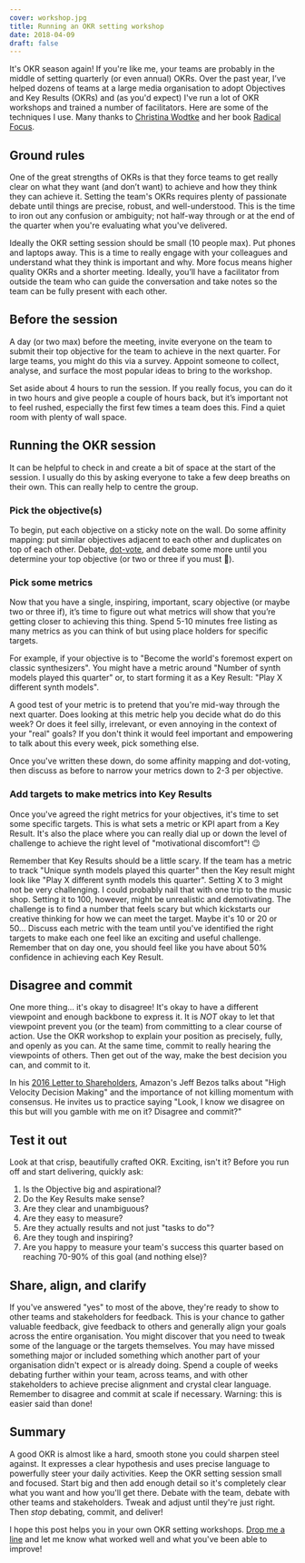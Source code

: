 ```yaml
---
cover: workshop.jpg
title: Running an OKR setting workshop
date: 2018-04-09
draft: false
---
```


It's OKR season again! If you're like me, your teams are probably in the middle of setting quarterly (or even annual) OKRs. Over the past year, I’ve helped dozens of teams at a large media organisation to adopt Objectives and Key Results (OKRs) and (as you'd expect) I've run a lot of OKR  workshops and trained a number of facilitators. Here are some of the techniques I use. Many thanks to [Christina Wodtke](http://eleganthack.com/) and her book [Radical Focus](https://www.amazon.com/Radical-Focus-Achieving-Important-Objectives/dp/0996006028/). <!--TODO: help  [Nora Bereczkei](https://uk.linkedin.com/in/norabereczkei) to write a post about her summary.-->

## Ground rules
One of the great strengths of OKRs is that they force teams to get really clear on what they want (and don’t want) to achieve and how they think they can achieve it. Setting the team's OKRs requires plenty of passionate debate until things are precise, robust, and well-understood. This is the time to iron out any confusion or ambiguity; not half-way through or at the end of the quarter when you're evaluating what you've delivered. <!--There should be very little "wiggle room" for interpretation once these have been committed been nailed down.-->

Ideally the OKR setting session should be small (10 people max). Put phones and laptops away. This is a time to really engage with your colleagues and understand what they think is important and why. More focus means higher quality OKRs and a shorter meeting. Ideally, you’ll have a facilitator from outside the team who can guide the conversation and take notes so the team can be fully present with each other.

## Before the session
A day (or two max) before the meeting, invite everyone on the team to submit their top objective for the team to achieve in the next quarter. For large teams, you might do this via a survey. Appoint someone to collect, analyse, and surface the most popular ideas to bring to the workshop.

Set aside about 4 hours to run the session. If you really focus, you can do it in two hours and give people a couple of hours back, but it’s important not to feel rushed, especially the first few times a team does this. Find a quiet room with plenty of wall space.

## Running the OKR session
It can be helpful to check in and create a bit of space at the start of the session. I usually do this by asking everyone to take a few deep breaths on their own. This can really help to centre the group.

### Pick the objective(s)
To begin, put each objective on a sticky note on the wall. Do some affinity mapping: put similar objectives adjacent to each other and duplicates on top of each other. Debate, [dot-vote](https://en.wikipedia.org/wiki/Dot-voting), and debate some more until you determine your top objective (or two or three if you must :grimacing:).

### Pick some metrics
Now that you have a single, inspiring, important, scary objective (or maybe two or three if), it’s time to figure out what metrics will show that you’re getting closer to achieving this thing. Spend 5-10 minutes free listing as many metrics as you can think of but using place holders for specific targets.

For example, if your objective is to "Become the world's foremost expert on classic synthesizers". You might have a metric around "Number of synth models played this quarter" or, to start forming it as a Key Result: "Play X different synth models".

A good test of your metric is to pretend that you're mid-way through the next quarter. Does looking at this metric help you decide what do do this week? Or does it feel silly, irrelevant, or even annoying in the context of your "real" goals? If you don't think it would feel important and empowering to talk about this every week, pick something else.

Once you've written these down, do some affinity mapping and dot-voting, then discuss as before to narrow your metrics down to 2-3 per objective.

### Add targets to make metrics into Key Results
Once you've agreed the right metrics for your objectives, it's time to set some specific targets. This is what sets a metric or KPI apart from a Key Result. It's also the place where you can really dial up or down the level of challenge to achieve the right level of "motivational discomfort"! :wink:

Remember that Key Results should be a little scary. If the team has a metric to track "Unique synth models played this quarter" then the Key result might look like "Play X different synth models this quarter". Setting X to 3 might not be very challenging. I could probably nail that with one trip to the music shop. Setting it to 100, however, might be unrealistic and demotivating. The challenge is to find a number that feels scary but which kickstarts our creative thinking for how we can meet the target. Maybe it's 10 or 20 or 50... Discuss each metric with the team until you've identified the right targets to make each one feel like an exciting and useful challenge. Remember that on day one, you should feel like you have about 50% confidence in achieving each Key Result.

## Disagree and commit
One more thing... it's okay to disagree! It's okay to have a different viewpoint and enough backbone to express it. It is *NOT* okay to let that viewpoint prevent you (or the team) from committing to a clear course of action. Use the OKR workshop to explain your position as precisely, fully, and openly as you can. At the same time, commit to really hearing the viewpoints of others. Then get out of the way, make the best decision you can, and commit to it.

In his [2016 Letter to Shareholders](https://blog.aboutamazon.com/working-at-amazon/2016-letter-to-shareholders), Amazon's Jeff Bezos talks about "High Velocity Decision Making" and the importance of not killing momentum with consensus. He invites us to practice saying "Look, I know we disagree on this but will you gamble with me on it? Disagree and commit?"


## Test it out

Look at that crisp, beautifully crafted OKR. Exciting, isn't it? Before you run off and start delivering, quickly ask:

1. Is the Objective big and aspirational?
2. Do the Key Results make sense?
3. Are they clear and unambiguous?
4. Are they easy to measure?
5. Are they actually results and not just "tasks to do"?
6. Are they tough and inspiring?
3. Are you happy to measure your team's success this quarter based on reaching 70-90% of this goal (and nothing else)?

## Share, align, and clarify
If you've answered "yes" to most of the above, they're ready to show to other teams and stakeholders for feedback. This is your chance to gather valuable feedback, give feedback to others and generally align your goals across the entire organisation. You might discover that you need to tweak some of the language or the targets themselves. You may have missed something major or included something which another part of your organisation didn't expect or is already doing. Spend a couple of weeks debating further within your team, across teams, and with other stakeholders to achieve precise alignment and crystal clear language. Remember to disagree and commit at scale if necessary. Warning: this is easier said than done!


## Summary

A good OKR is almost like a hard, smooth stone you could sharpen steel against. It expresses a clear hypothesis and uses precise language to powerfully steer your daily activities. Keep the OKR setting session small and focused. Start big and then add enough detail so it's completely clear  what you want and how you'll get there. Debate with the team, debate with other teams and stakeholders. Tweak and adjust until they're just right. Then *stop* debating, commit, and deliver!

I hope this post helps you in your own OKR setting workshops. [Drop me a line][253eface] and let me know what worked well and what you've been able to improve!

  [253eface]: /contact "contact me"
